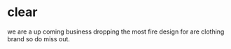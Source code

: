 # clear
we are a up coming business dropping the most fire design for are clothing brand so do miss out.
